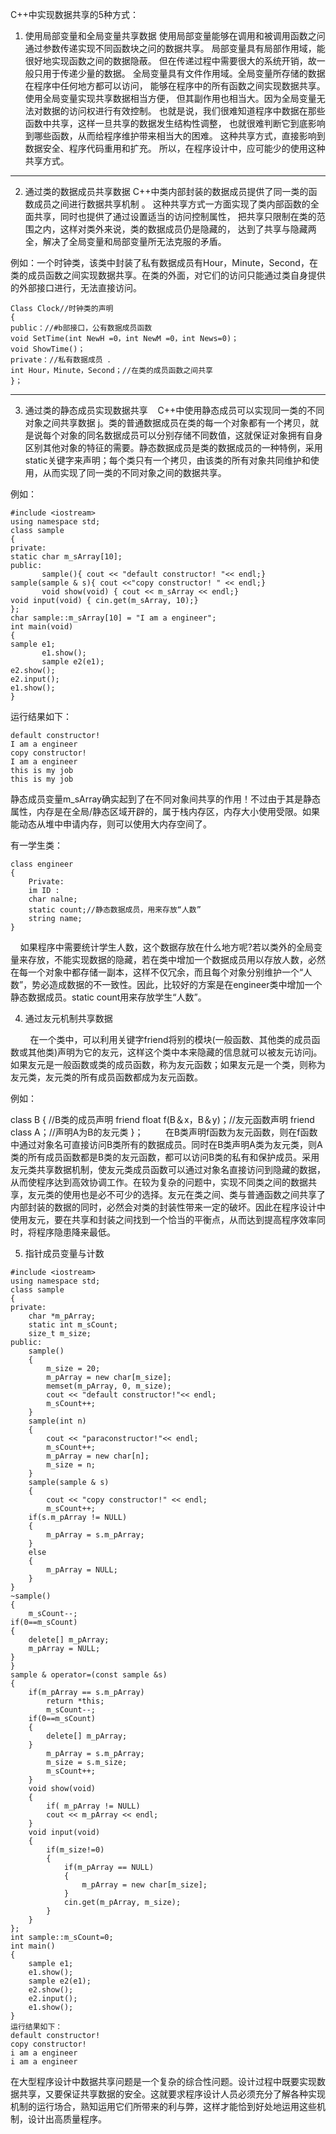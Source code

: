 C++中实现数据共享的5种方式：

1. 使用局部变量和全局变量共享数据
使用局部变量能够在调用和被调用函数之问通过参数传递实现不同函数块之问的数据共享。
局部变量具有局部作用域，能很好地实现函数之间的数据隐蔽。
但在传递过程中需要很大的系统开销，故一般只用于传递少量的数据。
全局变量具有文件作用域。全局变量所存储的数据在程序中任何地方都可以访问，
能够在程序中的所有函数之间实现数据共享。使用全局变量实现共享数据相当方便，
但其副作用也相当大。因为全局变量无法对数据的访问权进行有效控制。
也就是说，我们很难知道程序中数据在那些函数中共享，这样一旦共享的数据发生结构性调整，
也就很难判断它到底影响到哪些函数，从而给程序维护带来相当大的困难。
这种共享方式，直接影响到数据安全、程序代码重用和扩充。
所以，在程序设计中，应可能少的使用这种共享方式。



-----
2. 通过类的数据成员共享数据
C++中类内部封装的数据成员提供了同一类的函数成员之间进行数据共享机制 。
这种共享方式一方面实现了类内部函数的全面共享，同时也提供了通过设置适当的访问控制属性，
把共享只限制在类的范围之内，这样对类外来说，类的数据成员仍是隐藏的，
达到了共享与隐藏两全，解决了全局变量和局部变量所无法克服的矛盾。

例如：一个时钟类，该类中封装了私有数据成员有Hour，Minute，Second，在类的成员函数之间实现数据共享。在类的外面，对它们的访问只能通过类自身提供的外部接口进行，无法直接访问。

```
Class Clock//时钟类的声明
{
public：//#b部接口，公有数据成员函数
void SetTime(int NewH =0，int NewM =0，int News=0)；
void ShowTime()；
private：//私有数据成员 ．
int Hour，Minute，Second；//在类的成员函数之间共享
}；
```
------

3. 通过类的静态成员实现数据共享
   C++中使用静态成员可以实现同一类的不同对象之间共享数据 j。类的普通数据成员在类的每一个对象都有一个拷贝，就是说每个对象的同名数据成员可以分别存储不同数值，这就保证对象拥有自身区别其他对象的特征的需要。静态数据成员是类的数据成员的一种特例，采用static关键字来声明；每个类只有一个拷贝，由该类的所有对象共同维护和使用，从而实现了同一类的不同对象之间的数据共享。

例如：
```
#include <iostream>
using namespace std;
class sample
{
private:
static char m_sArray[10];
public:
       sample(){ cout << "default constructor! "<< endl;}
sample(sample & s){ cout <<"copy constructor! " << endl;}
       void show(void) { cout << m_sArray << endl;}
void input(void) { cin.get(m_sArray, 10);}
};
char sample::m_sArray[10] = "I am a engineer";
int main(void)
{
sample e1;
       e1.show();
       sample e2(e1);
e2.show();
e2.input();
e1.show();
}
```

运行结果如下：
```
default constructor!
I am a engineer
copy constructor!
I am a engineer
this is my job
this is my job
```

  静态成员变量m_sArray确实起到了在不同对象间共享的作用！不过由于其是静态属性，内存是在全局/静态区域开辟的，属于栈内存区，内存大小使用受限。如果能动态从堆中申请内存，则可以使用大内存空间了。

有一学生类：
```
class engineer
{
    Private:
    im ID :
    char nalne;
    static count;//静态数据成员，用来存放“人数”
    string name;
}
```
     如果程序中需要统计学生人数，这个数据存放在什么地方呢?若以类外的全局变量来存放，不能实现数据的隐藏，若在类中增加一个数据成员用以存放人数，必然在每一个对象中都存储一副本，这样不仅冗余，而且每个对象分别维护一个“人数”，势必造成数据的不一致性。因此，比较好的方案是在engineer类中增加一个静态数据成员。static count用来存放学生“人数”。

4. 通过友元机制共享数据

        在一个类中，可以利用关键字friend将别的模块(一般函数、其他类的成员函数或其他类)声明为它的友元，这样这个类中本来隐藏的信息就可以被友元访问j。如果友元是一般函数或类的成员函数，称为友元函数；如果友元是一个类，则称为友元类，友元类的所有成员函数都成为友元函数。

例如：

class B
{
    //B类的成员声明
    friend float f(B＆x，B＆y)；//友元函数声明
    friend class A；//声明A为B的友元类
}；
        在B类声明f函数为友元函数，则在f函数中通过对象名可直接访问B类所有的数据成员。同时在B类声明A类为友元类，则A类的所有成员函数都是B类的友元函数，都可以访问B类的私有和保护成员。采用友元类共享数据机制，使友元类成员函数可以通过对象名直接访问到隐藏的数据，从而使程序达到高效协调工作。在较为复杂的问题中，实现不同类之间的数据共享，友元类的使用也是必不可少的选择。友元在类之间、类与普通函数之间共享了内部封装的数据的同时，必然会对类的封装性带来一定的破坏。因此在程序设计中使用友元，要在共享和封装之间找到一个恰当的平衡点，从而达到提高程序效率同时，将程序隐患降来最低。

5. 指针成员变量与计数
```
#include <iostream>
using namespace std;
class sample
{
private:
    char *m_pArray;
    static int m_sCount;
    size_t m_size;
public:
    sample()
    {
        m_size = 20;
        m_pArray = new char[m_size];
        memset(m_pArray, 0, m_size);
        cout << "default constructor!"<< endl;
        m_sCount++;
    }
    sample(int n)
    {
        cout << "paraconstructor!"<< endl;
        m_sCount++;
        m_pArray = new char[n];
        m_size = n;
    }
    sample(sample & s)
    {
        cout << "copy constructor!" << endl;
        m_sCount++;
    if(s.m_pArray != NULL)
    {
        m_pArray = s.m_pArray;
    }
    else
    {
        m_pArray = NULL;
    }
}
~sample()
{
    m_sCount--;
if(0==m_sCount)
{
    delete[] m_pArray;
    m_pArray = NULL;
}
}
sample & operator=(const sample &s)
{
    if(m_pArray == s.m_pArray)
        return *this;
        m_sCount--;
    if(0==m_sCount)
    {
        delete[] m_pArray;
    }
        m_pArray = s.m_pArray;
        m_size = s.m_size;
        m_sCount++;
    }
    void show(void)
    {
        if( m_pArray != NULL)
        cout << m_pArray << endl;
    }
    void input(void)
    {
        if(m_size!=0)
        {
            if(m_pArray == NULL)
            {
                m_pArray = new char[m_size];
            }
            cin.get(m_pArray, m_size);
        }
    }
};
int sample::m_sCount=0;
int main()
{
    sample e1;
    e1.show();
    sample e2(e1);
    e2.show();
    e2.input();
    e1.show();
}
运行结果如下：
default constructor!
copy constructor!
i am a engineer
i am a engineer
```
   在大型程序设计中数据共享问题是一个复杂的综合性问题。设计过程中既要实现数据共享，又要保证共享数据的安全。这就要求程序设计人员必须充分了解各种实现机制的运行场合，熟知运用它们所带来的利与弊，这样才能恰到好处地运用这些机制，设计出高质量程序。